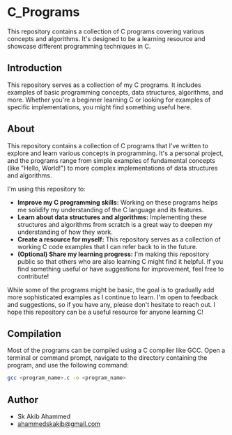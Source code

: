 # C_Programs

This repository contains a collection of C programs covering various concepts and algorithms.  It's designed to be a learning resource and showcase different programming techniques in C.

## Introduction

This repository serves as a collection of my C programs.  It includes examples of basic programming concepts, data structures, algorithms, and more.  Whether you're a beginner learning C or looking for examples of specific implementations, you might find something useful here.

## About

This repository contains a collection of C programs that I've written to explore and learn various concepts in programming.  It's a personal project, and the programs range from simple examples of fundamental concepts (like "Hello, World!") to more complex implementations of data structures and algorithms.

I'm using this repository to:

*   **Improve my C programming skills:**  Working on these programs helps me solidify my understanding of the C language and its features.
*   **Learn about data structures and algorithms:**  Implementing these structures and algorithms from scratch is a great way to deepen my understanding of how they work.
*   **Create a resource for myself:**  This repository serves as a collection of working C code examples that I can refer back to in the future.
*   **(Optional) Share my learning progress:** I'm making this repository public so that others who are also learning C might find it helpful. If you find something useful or have suggestions for improvement, feel free to contribute!

While some of the programs might be basic, the goal is to gradually add more sophisticated examples as I continue to learn.  I'm open to feedback and suggestions, so if you have any, please don't hesitate to reach out.  I hope this repository can be a useful resource for anyone learning C!

## Compilation

Most of the programs can be compiled using a C compiler like GCC.  Open a terminal or command prompt, navigate to the directory containing the program, and use the following command:

```bash
gcc <program_name>.c -o <program_name>
```

## Author

* Sk Akib Ahammed
* ahammedskakib@gmail.com
